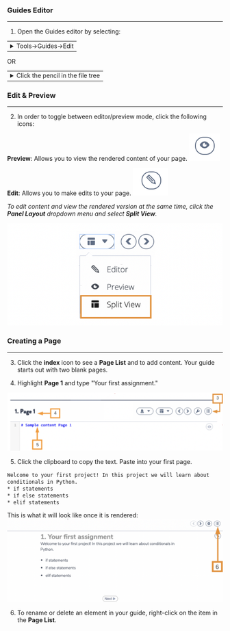 ### Guides Editor 
---
1. Open the Guides editor by selecting: 

<table><tbody ><tr><td><details><summary>
Tools->Guides->Edit
</summary><hr>
	
![.guides/img/toolsedit](.guides/img/toolsedit.png)
	
</details></td></tr></tbody>
</table>

OR

<table><tbody ><tr><td><details><summary>
Click the pencil in the file tree
</summary><hr>
	
![.guides/img/pencilnew](.guides/img/pencilnew.png)
	
</details></td></tr></tbody>
</table>

### Edit & Preview
---
2. In order to toggle between editor/preview mode, click the following icons:

**Preview**: Allows you to view the rendered content of your page.
![.guides/img/preview](.guides/img/preview.png)

**Edit**: Allows you to make edits to your page. 
![.guides/img/edit](.guides/img/edit.png)

*To edit content and view the rendered version at the same time, click the **Panel Layout** dropdown menu and select **Split View**.* 
 
![.guides/img/splitview](.guides/img/splitview.png)


### Creating a Page
---

3. Click the **index** icon to see a **Page List** and to add content. Your guide starts out with two blank pages. 

4. Highlight **Page 1** and type "Your first assignment."

![.guides/img/pagepanel](.guides/img/pagepanel.png)

5. Click the clipboard to copy the text. Paste into your first page.

```
Welcome to your first project! In this project we will learn about conditionals in Python.
* if statements
* if else statements
* elif statements
```

This is what it will look like once it is rendered:
![.guides/img/newrender](.guides/img/newrender.png)

6. To rename or delete an element in your guide, right-click on the item in the **Page List**.

